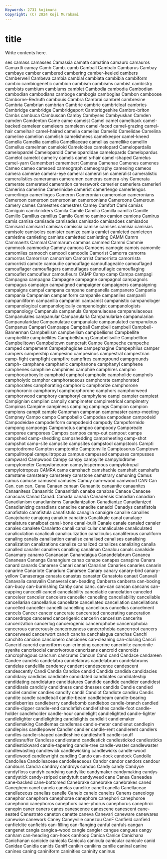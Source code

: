 ```yaml
---
Keywords: 2731 kojimura
Copyright: (C) 2024 Koji Murakami
---
```


# title

Write contents here.



ses camass camasses Camassia camata
camatina camauro camauros Camaxtli camay Camb Camb. camb Camball Cambalo
Cambarus Cambay cambaye camber cambered cambering camber-keeled cambers Camberwell Cambeva
cambia cambial cambiata cambibia cambiform cambio cambiogenetic cambion cambism cambisms
cambist cambistry cambists cambium cambiums camblet Cambodia cambodia Cambodian cambodian
cambodians camboge cambogia cambogias Cambon camboose Camborne-Redruth cambouis Cambra Cambrai
cambrel cambresine Cambria Cambrian cambrian Cambric cambric cambricleaf cambrics Cambridge
cambridge Cambridgeport Cambridgeshire Cambro-briton Cambs cambuca Cambuscan Camby Cambyses Cambyuskan
Camden camden Camdenton Came came cameist Camel camel camelback camel-backed
cameleer cameleers cameleon camel-faced camel-grazing camel-hair camelhair camel-haired camelia camelias
Camelid Camelidae Camelina cameline camelion camelish camelishness camelkeeper camel-kneed Camella
Camellia camellia Camelliaceae camellias camellike camellin Camellus camelman cameloid Cameloidea
camelopard Camelopardalis camelopardel Camelopardid Camelopardidae camelopards Camelopardus Camelot camelot camelry
camels camel's-hair camel-shaped Camelus camel-yarn Camembert camembert Camena Camenae Camenes
camenes Cameo cameo cameoed cameograph cameography cameoing cameos camera camerae
camera-eye cameral cameralism cameralist cameralistic cameralistics cameraman cameramen cameras camera-shy
Camerata camerate camerated cameration camerawork camerier cameriera camerieri Camerina camerine
Camerinidae camerist camerlengo camerlengos camerlingo camerlingos Cameron Cameronian cameronian cameronians
Cameroon cameroon cameroonian cameroonians Cameroons Cameroun camery cames Camestres camestres
Camey Camfort Cami camias Camiguin camiknickers Camila Camile Camilia Camilla
camilla Camille Camillo Camillus camillus Camilo Camino camino camion camions
Camirus camis camisa camisade camisades camisado camisadoes camisados Camisard camisard
camisas camiscia camise camises camisia camisias camisole camisoles camister camize
camla camlet camleted camleteen camletine camleting camlets camletted camletting CAMM
Camm Cammaerts Cammal Cammarum cammas cammed Cammi Cammie cammock cammocky
Cammy camoca Camoens camogie camois camomile camomiles camooch camoodi camoodie
Camorist Camorra camorra camorras Camorrism camorrism Camorrist Camorrista camorrista camorristi
camote camoudie camouflage camouflageable camouflaged camouflager camouflagers camouflages camouflagic camouflaging
camouflet camoufleur camoufleurs CAMP Camp camp Campa campagi Campagna campagna
Campagne campagne campagnol campagnols campagus campaign campaigned campaigner campaigners campaigning
campaigns campal campana campane campanella campanero Campania campania Campanian campaniform
campanile campaniles campanili campaniliform campanilla campanini campanist campanistic campanologer campanological
campanologically campanologist campanologists campanology Campanula campanula Campanulaceae campanulaceous Campanulales campanular
Campanularia Campanulariae campanularian Campanularidae Campanulatae campanulate campanulated campanulous Campanus Campari
Campaspe Campball Campbell campbell Campbell-Bannerman Campbellism campbellism campbellisms Campbellite campbellite
campbellites Campbellsburg Campbellsville Campbellton Campbelltown Campbeltown campcraft Campe Campeche campeche
camped campement Campephagidae campephagine Campephilus camper campers campership campesino campesinos
campestral campestrian camp-fight campfight campfire campfires campground campgrounds camph- camphane
camphanic camphanone camphanyl camphene camphenes camphine camphines camphire camphires campho
camphocarboxylic camphoid camphol campholic campholide camphols campholytic camphor camphoraceous camphorate
camphorated camphorates camphorating camphoric camphorize camphorone camphoronic camphoroyl camphorphorone camphors
camphorweed camphorwood camphory camphoryl camphylene campi campier campiest Campignian campilan
campily campimeter campimetrical campimetry Campinas Campine campiness camping campings Campion
campion campions campit cample Campman campman campmaster camp-meeting Campney Campo
campo Campobello Campodea campodean campodeid Campodeidae campodeiform campodeoid campody Campoformido
campong campongs Camponotus campoo campoody Camporeale camporee camporees Campos campos
camp-out campout camps campshed camp-shedding campshedding campsheeting camp-shot campshot camp-site
campsite campsites campstool campstools Campti camptodrome Campton camptonite Camptonville Camptosorus
Camptown campulitropal campulitropous campus campused campuses campusses campward Campwood Campy
campy campylite campylodrome campylometer Campyloneuron campylospermous campylotropal campylotropous CAMRA cams
camshach camshachle camshaft camshafts camstane camsteary camsteery camstone camstrary camuning
Camus camus camuse camused camuses Camuy cam-wood camwood CAN Can
Can. can can. Cana Canaan canaan Canaanite canaanite canaanites Canaanitess
Canaanitic Canaanitish canaba canabae Canace Canacee canacuas Canad Canad. Canada
canada Canadensis Canadian canadian Canadianism canadianisms Canadianization Canadianize Canadianized Canadianizing
canadians canadine canadite canadol Canadys canafistola canafistolo canafistula canafistulo canaglia
canaigre canaille canailles Canajoharie canajong canakin canakins Canakkale canal canalage
canalatura canalboat canal-bone canal-built Canale canale canaled canaler canales canalete
Canaletto canali canalicular canaliculate canaliculated canaliculation canaliculi canaliculization canaliculus canaliferous
canaliform canaling canalis canalisation canalise canalised canalises canalising canalization canalizations
canalize canalized canalizes canalizing canalla canalled canaller canallers canalling canalman
Canalou canals canalside Canamary canamo Cananaean Canandaigua Canandelabrum Cananea Cananean
Cananga Canangium canap canape canapes canapina Canara canard canards Canarese
Canari canari Canarian Canaries canaries canarin canarine Canariote Canarium Canarsee
Canary canary canary-bird canary-yellow Canaseraga canasta canastas canaster Canastota canaut
Canavali Canavalia canavalin Canaveral can-beading Canberra canberra can-boxing can-buoy can-burnishing
Canby canc canc. can-can cancan cancans can-capping canccelli cancel cancelability
cancelable cancelation canceled canceleer canceler cancelers cancelier canceling cancellability cancellable
cancellarian cancellarius cancellate cancellated cancellation cancellations cancelled canceller cancelli cancelling
cancellous cancellus cancelment cancels Cancer cancer cancerate cancerated cancerating canceration
cancerdrops cancered cancerigenic cancerin cancerism cancerite cancerization cancerlog cancerogenic cancerophobe
cancerophobia cancerous cancerously cancerousness cancerphobia cancerroot cancers cancerweed cancerwort canch
cancha canchalagua canchas Canchi canchito cancion cancionero canciones can-cleaning can-closing
Cancri Cancrid cancrid cancriform can-crimping cancrine cancrinite cancrinite-syenite cancrisocial cancrivorous
cancrizans cancroid cancroids cancrophagous cancrum cancrums Cancun Cand cand Candace
candareen Candee candela candelabra candelabras candelabrum candelabrums candelas candelilla candency
candent candescence candescent candescently Candi Candia Candice candid Candida candida
candidacies candidacy candidas candidate candidated candidates candidateship candidating candidature candidatures
Candide candide candider candidest candidiasis candidly candidness candidnesses candids Candie
candied candiel candier candies candify candil Candiot Candiote candiru Candis
candite candle candleball candle-beam candlebeam candle-bearing candleberries candleberry candlebomb candlebox
candle-branch candled candle-dipper candle-end candlefish candlefishes candle-foot candle-holder candleholder candle-hour
candlelight candlelighted candle-lighter candlelighter candlelighting candlelights candlelit candlemaker candlemaking Candlemas
candlemas candle-meter candlenut candlepin candlepins candlepower Candler candler candle-rent candlerent
candlers candles candle-shaped candleshine candleshrift candle-snuff candlesnuffer Candless candlestand candlestick
candlesticked candlesticks candlestickward candle-tapering candle-tree candle-waster candlewaster candlewasting candlewick candlewicking
candlewicks candle-wood candlewood candlewright candling Cando can-dock candock Candolle Candollea
Candolleaceae candolleaceous Candor candor candors candour candours Candra candroy candroys
canduc Candy candy Candyce candyfloss candyh candying candylike candymaker candymaking
candys candystick candy-striped candytuft candyweed cane Canea Caneadea cane-backed cane-bottomed
Canebrake canebrake canebrakes caned Caneghem canel canela canelas canelike canell
canella Canellaceae canellaceous canellas canelle Canelo canelo canelos Canens caneology
canephor canephora canephorae canephore canephori canephoroe canephoroi canephoros canephors cane-phorus
canephorus canephroi canepin caner caners canes canescence canescene canescent cane-seated
Canestrato caneton canette caneva Canevari caneware canewares canewise canework Caney
Caneyville canezou CanF Canfield canfield canfieldite canfields can-filling can-flanging canful
canfuls cangan cangenet cangia cangica-wood cangle cangler cangue cangues cangy
canham can-heading can-hook canhoop Canica Canice Canichana Canichanan canicide canicola
Canicula canicula canicular canicule canid Canidae Canidia canids Caniff canikin
canikins canille caninal canine canines caning caniniform caninities caninity caninus
